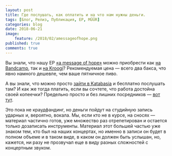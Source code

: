 ```yaml
---
layout: post
title: Где послушать, как оплатить и на что нам нужны деньги.
tags: [Блог, Релиз, Публикация, EP, MÜÜR]
categories: blog
date: 2018-06-21
image:
    feature: /2018/02/amessageofhope.png
published: true
comments: true
---
```

Вы знали, что нашу EP [«a message of hope»](https://omega9.github.io/blog/amessageofhope/) можно приобрести как [на Bandcamp](https://omega9.bandcamp.com/album/a-message-of-hope), так и [на Kroogi](https://omega9.kroogi.com/ru/download/3534317-a-message-of-hope.html)?
Рекомендуемая цена — всего два бакса, что явно намного дешевле, чем ваше пятничное пиво.

А вы знали, что можно просто [зайти в Katabasia](https://vk.com/wall-27732107_81511) и бесплатно послушать там? И как же тогда платить, если вы сочтете, что работа достойна своей копеечки? Предельно просто и без лишних посредников — [вот тут](https://omega9.github.io/donation/).

Это пока не краудфандинг, но деньги пойдут на студийную запись ударных и, вероятно, вокала. Мы, если кто не в курсе, на сносях — материал частично готов, уже множество раз отрепетирован и остается только дозаписать инструменты. Материал этот большей частью уже знаком тем, кто был на наших концертах, но именно в записи он будет в полном объеме и в таком виде, в каком он должен быть услышан, но, кажется, ни разу не прозвучал еще в виду разных сложностей с концертным звуком.
